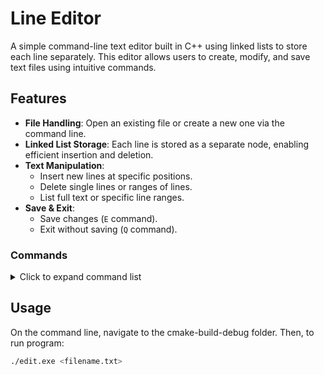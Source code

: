 # Line Editor

A simple command-line text editor built in C++ using linked lists to store each line separately. This editor allows users to create, modify, and save text files using intuitive commands.

## Features

- **File Handling**: Open an existing file or create a new one via the command line.
- **Linked List Storage**: Each line is stored as a separate node, enabling efficient insertion and deletion.
- **Text Manipulation**:
  - Insert new lines at specific positions.
  - Delete single lines or ranges of lines.
  - List full text or specific line ranges.
- **Save & Exit**:
  - Save changes (`E` command).
  - Exit without saving (`Q` command).

### Commands

<details>
  <summary>Click to expand command list</summary>

| Command | Description |
|---------|------------|
| `I <n>` | Insert a line at position `n` |
| `I` | Insert before current line |
| `L` | List entire content |
| `L <n>` | List line `n` and move to next line |
| `L <m> <n>` | List range from `m` to `n` |
| `D <n>` | Delete line `n` |
| `D <m> <n>` | Delete range from `m` to `n` |
| `D` | Delete previous line |
| `E` | Save changes & exit |
| `Q` | Exit without saving |

</details>


## Usage

On the command line, navigate to the cmake-build-debug folder.
Then, to run program:
```sh
./edit.exe <filename.txt>

